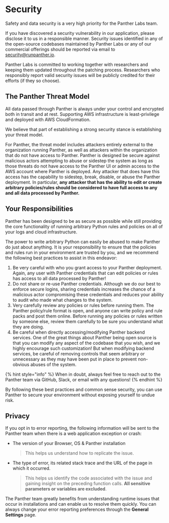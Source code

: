 # Security

Safety and data security is a very high priority for the Panther Labs team.

If you have discovered a security vulnerability in our application, please disclose it to us in a responsible manner. Security issues identified in any of the open-source codebases maintained by Panther Labs or any of our commercial offerings should be reported via email to [security@runpanther.io](mailto:security@runpanther.io).

Panther Labs is committed to working together with researchers and keeping them updated throughout the patching process. Researchers who responsibly report valid security issues will be publicly credited for their efforts (if they so choose).

## The Panther Threat Model

All data passed through Panther is always under your control and encrypted both in transit and at rest. Supporting AWS infrastructure is least-privilege and deployed with AWS CloudFormation.

We believe that part of establishing a strong security stance is establishing your threat model.

For Panther, the threat model includes attackers entirely external to the organization running Panther, as well as attackers within the organization that do not have access to Panther. Panther is designed be secure against malicious actors attempting to abuse or sidestep the system as long as those threats do not have access to the Panther UI or admin access to the AWS account where Panther is deployed. Any attacker that does have this access has the capability to sidestep, break, disable, or abuse the Panther deployment. In particular, **any attacker that has the ability to edit or create arbitrary policies/rules should be considered to have full access to any and all data processed by Panther.**

## Your Responsibilities

Panther has been designed to be as secure as possible while still providing the core functionality of running arbitrary Python rules and policies on all of your logs and cloud infrastructure.

The power to write arbitrary Python can easily be abused to make Panther do just about anything. It is your responsibility to ensure that the policies and rules run in your environment are trusted by you, and we recommend the following best practices to assist in this endeavor:

1. Be very careful with who you grant access to your Panther deployment. Again, any user with Panther credentials that can edit policies or rules has access to all data processed by Panther!
2. Do not share or re-use Panther credentials. Although we do our best to enforce secure logins, sharing credentials increases the chance of a malicious actor compromising these credentials and reduces your ability to audit who made what changes to the system.
3. Very carefully review any policies or rules before running them. The Panther policy/rule format is open, and anyone can write policy and rule packs and post them online. Before running any policies or rules written by someone else, review them carefully to be sure you understand what they are doing.
4. Be careful when directly accessing/modifying Panther backend services. One of the great things about Panther being open source is that you can modify any aspect of the codebase that you wish, and we highly encourage such customization! But when modifying backend services, be careful of removing controls that seem arbitrary or unnecessary as they may have been put in place to prevent non-obvious abuses of the system.

{% hint style="info" %}
When in doubt, always feel free to reach out to the Panther team via GitHub, Slack, or email with any questions!
{% endhint %}

By following these best practices and common sense security, you can use Panther to secure your environment without exposing yourself to undue risk.

## Privacy

If you opt in to error reporting, the following information will be sent to the Panther team when there is a web application exception or crash:

- The version of your Browser, OS & Panther installation
  > This helps us understand how to replicate the issue.
- The type of error, its related stack trace and the URL of the page in which it occurred.
  > This helps us identify the code associated with the issue and gaining insight on the preceding function calls. **All sensitive parameters or variables are excluded**.

The Panther team greatly benefits from understanding runtime issues that occur in installations and can enable us to resolve them quickly. You can always change your error reporting preferences through the **General Settings** page.
